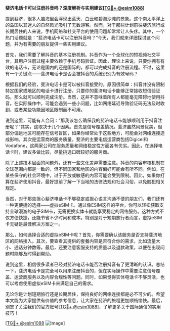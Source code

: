 **斐济电话卡可以注册抖音吗？深度解析与实用建议[[TG💪+ @esim1088](https://t.me/s/esim1088)]**

提到斐济，很多人脑海里会浮现出蓝天、白云和碧海沙滩的景象。这个南太平洋上的岛国以其迷人的自然风光吸引了无数游客。然而，对于那些计划前往斐济旅行或长期居住的人来说，手机网络和社交平台的使用问题却常常让人头疼。其中，一个热门话题就是：“斐济电话卡可以注册抖音吗？”今天，我们就来详细探讨这个问题，并为有需要的朋友提供一些实用建议。

首先，我们需要了解抖音的基本注册机制。抖音作为一个全球化的短视频社交平台，其用户注册过程主要依赖于手机号码验证。因此，理论上来说，只要你拥有有效的电话卡，无论是国内的还是国际的，都可以完成抖音的注册流程。不过，这里有一个关键点——斐济电话卡是否会被抖音的系统识别为有效号码？

根据我们的经验，斐济电话卡是可以被抖音接受的。原因很简单：抖音并没有限制特定国家或地区的电话卡进行注册。只要你的斐济电话卡能够正常接收短信验证码，那么就可以顺利完成注册。当然，这并不意味着所有人都能毫无障碍地使用抖音。在实际操作中，可能会遇到一些小问题，比如网络延迟导致验证码无法及时收到，或者某些功能因地区限制而不可用。

说到这里，可能有人会问：“那我该怎么确保我的斐济电话卡能够顺利用于抖音注册呢？”其实，这取决于几个因素。首先是信号覆盖情况。斐济虽然风景优美，但部分偏远地区可能存在信号盲区，如果你经常处于这些地方，可能会对网络连接造成影响。其次是运营商的服务质量。斐济的主要电信运营商包括Digicel和Vodafone，这两家公司在服务质量和网络稳定性方面各有优劣。因此，在选择电话卡时，建议多做比较，尽量挑选口碑较好的服务商。

除了上述技术层面的问题外，还有一些文化差异需要注意。抖音的内容审核机制在全球范围内都是一致的，但不同国家和地区的内容偏好可能会有所不同。例如，在某些保守的社会环境中，过于开放或敏感的内容可能会受到限制。因此，如果你打算在斐济使用抖音，最好提前了解一下当地的法律法规和社会习俗，以免触犯相关规定。

当然，对于那些担心斐济电话卡不够稳定或担心语言沟通不便的朋友们，我们还有一种更便捷的选择——虚拟eSIM卡。通过像ESIM这样的平台，你可以轻松获取支持全球漫游的电子SIM卡，无需更换实体卡就能享受稳定的网络服务。这种方式不仅方便快捷，还能节省不少时间和成本。特别是对于短期旅行者而言，虚拟eSIM卡无疑是最佳解决方案之一。

那么，如何选择合适的虚拟eSIM卡呢？首先，你需要确认该服务是否支持斐济地区的网络接入。其次，要查看其提供的套餐内容是否符合你的需求，比如流量大小、通话分钟数等。最后，还要注意客服支持的质量以及退款政策，以便在出现问题时能够及时得到帮助。

说到这里，相信很多读者已经对斐济电话卡能否注册抖音有了更清晰的认识。总结一下，斐济电话卡是完全可以用来注册抖音的，但在实际操作中需要注意信号覆盖、运营商服务以及内容合规性等问题。同时，如果觉得实体电话卡不够灵活，也可以考虑使用虚拟eSIM卡来满足自己的需求。

无论你是计划短期旅行还是长期居住，保持良好的网络连接都是必不可少的。希望本文能为大家提供有价值的参考信息，让大家在斐济的旅程更加顺畅愉快。最后，别忘了关注我们的官方账号[[TG💪+ @esim1088](https://t.me/s/esim1088)]，了解更多关于国际通信的实用技巧！

[[TG💪+ @esim1088](https://t.me/s/esim1088) ![Image](https://i.postimg.cc/4NQfJmqS/Snipaste-2025-05-13-00-14-12.png)]